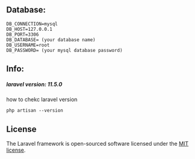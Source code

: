 ## Database:
```env
DB_CONNECTION=mysql
DB_HOST=127.0.0.1
DB_PORT=3306
DB_DATABASE= (your database name)
DB_USERNAME=root
DB_PASSWORD= (your mysql database password)
```
## Info:

##### laravel version:  11.5.0
how to chekc laravel version
```shell
php artisan --version
```

## License

The Laravel framework is open-sourced software licensed under the [MIT license](https://opensource.org/licenses/MIT).

